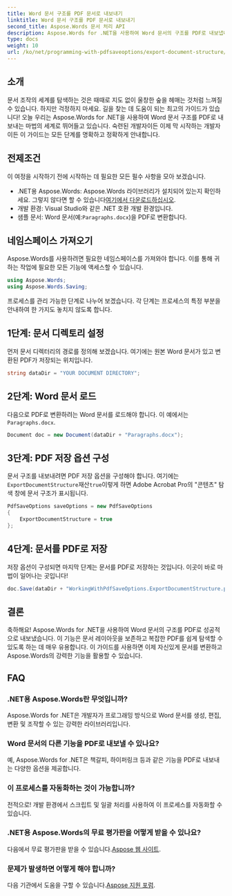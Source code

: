 ```yaml
---
title: Word 문서 구조를 PDF 문서로 내보내기
linktitle: Word 문서 구조를 PDF 문서로 내보내기
second_title: Aspose.Words 문서 처리 API
description: Aspose.Words for .NET을 사용하여 Word 문서의 구조를 PDF로 내보냅니다. 문서 레이아웃을 유지하고 PDF 탐색을 개선하려면 단계별 가이드를 따르세요.
type: docs
weight: 10
url: /ko/net/programming-with-pdfsaveoptions/export-document-structure/
---
```

## 소개

문서 조작의 세계를 탐색하는 것은 때때로 지도 없이 울창한 숲을 헤매는 것처럼 느껴질 수 있습니다. 하지만 걱정하지 마세요. 길을 찾는 데 도움이 되는 최고의 가이드가 있습니다! 오늘 우리는 Aspose.Words for .NET을 사용하여 Word 문서 구조를 PDF로 내보내는 마법의 세계로 뛰어들고 있습니다. 숙련된 개발자이든 이제 막 시작하는 개발자이든 이 가이드는 모든 단계를 명확하고 정확하게 안내합니다.

## 전제조건

이 여정을 시작하기 전에 시작하는 데 필요한 모든 필수 사항을 모아 보겠습니다.

- .NET용 Aspose.Words: Aspose.Words 라이브러리가 설치되어 있는지 확인하세요. 그렇지 않다면 할 수 있습니다[여기에서 다운로드하십시오](https://releases.aspose.com/words/net/).
- 개발 환경: Visual Studio와 같은 .NET 호환 개발 환경입니다.
-  샘플 문서: Word 문서(예:`Paragraphs.docx`)을 PDF로 변환합니다.

## 네임스페이스 가져오기

Aspose.Words를 사용하려면 필요한 네임스페이스를 가져와야 합니다. 이를 통해 귀하는 작업에 필요한 모든 기능에 액세스할 수 있습니다.

```csharp
using Aspose.Words;
using Aspose.Words.Saving;
```

프로세스를 관리 가능한 단계로 나누어 보겠습니다. 각 단계는 프로세스의 특정 부분을 안내하여 한 가지도 놓치지 않도록 합니다.

## 1단계: 문서 디렉토리 설정

먼저 문서 디렉터리의 경로를 정의해 보겠습니다. 여기에는 원본 Word 문서가 있고 변환된 PDF가 저장되는 위치입니다.

```csharp
string dataDir = "YOUR DOCUMENT DIRECTORY";
```

## 2단계: Word 문서 로드

 다음으로 PDF로 변환하려는 Word 문서를 로드해야 합니다. 이 예에서는`Paragraphs.docx`.

```csharp
Document doc = new Document(dataDir + "Paragraphs.docx");
```

## 3단계: PDF 저장 옵션 구성

 문서 구조를 내보내려면 PDF 저장 옵션을 구성해야 합니다. 여기에는`ExportDocumentStructure`재산`true`이렇게 하면 Adobe Acrobat Pro의 "콘텐츠" 탐색 창에 문서 구조가 표시됩니다.

```csharp
PdfSaveOptions saveOptions = new PdfSaveOptions
{
    ExportDocumentStructure = true
};
```

## 4단계: 문서를 PDF로 저장

저장 옵션이 구성되면 마지막 단계는 문서를 PDF로 저장하는 것입니다. 이곳이 바로 마법이 일어나는 곳입니다!

```csharp
doc.Save(dataDir + "WorkingWithPdfSaveOptions.ExportDocumentStructure.pdf", saveOptions);
```

## 결론

축하해요! Aspose.Words for .NET을 사용하여 Word 문서의 구조를 PDF로 성공적으로 내보냈습니다. 이 기능은 문서 레이아웃을 보존하고 복잡한 PDF를 쉽게 탐색할 수 있도록 하는 데 매우 유용합니다. 이 가이드를 사용하면 이제 자신있게 문서를 변환하고 Aspose.Words의 강력한 기능을 활용할 수 있습니다.

## FAQ

### .NET용 Aspose.Words란 무엇입니까?
Aspose.Words for .NET은 개발자가 프로그래밍 방식으로 Word 문서를 생성, 편집, 변환 및 조작할 수 있는 강력한 라이브러리입니다.

### Word 문서의 다른 기능을 PDF로 내보낼 수 있나요?
예, Aspose.Words for .NET은 책갈피, 하이퍼링크 등과 같은 기능을 PDF로 내보내는 다양한 옵션을 제공합니다.

### 이 프로세스를 자동화하는 것이 가능합니까?
전적으로! 개발 환경에서 스크립트 및 일괄 처리를 사용하여 이 프로세스를 자동화할 수 있습니다.

### .NET용 Aspose.Words의 무료 평가판을 어떻게 받을 수 있나요?
 다음에서 무료 평가판을 받을 수 있습니다.[Aspose 웹 사이트](https://releases.aspose.com/).

### 문제가 발생하면 어떻게 해야 합니까?
 다음 기관에서 도움을 구할 수 있습니다.[Aspose 지원 포럼](https://forum.aspose.com/c/words/8).